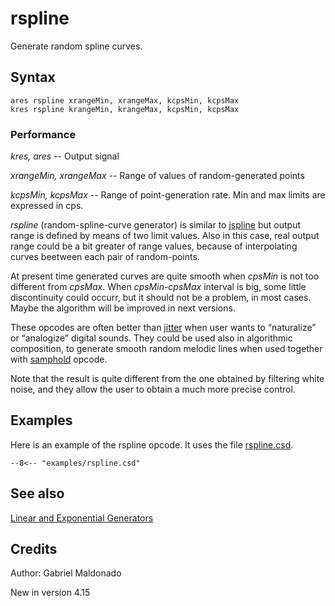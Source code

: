 <!--
id:rspline
category:Signal Generators:Random (Noise) Generators
-->
# rspline
Generate random spline curves.

## Syntax
```csound-orc
ares rspline xrangeMin, xrangeMax, kcpsMin, kcpsMax
kres rspline krangeMin, krangeMax, kcpsMin, kcpsMax
```

### Performance
_kres, ares_ -- Output signal

_xrangeMin, xrangeMax_ -- Range of values of random-generated points

_kcpsMin, kcpsMax_ -- Range of point-generation rate. Min and max limits are expressed in cps.

_rspline_ (random-spline-curve generator) is similar to [jspline](../../opcodes/jspline) but output range is defined by means of two limit values. Also in this case, real output range could be a bit greater of range values, because of interpolating curves beetween each pair of random-points.

At present time generated curves are quite smooth when _cpsMin_ is not too different from _cpsMax_. When _cpsMin-cpsMax_ interval is big, some little discontinuity could occurr, but it should not be a problem, in most cases. Maybe the algorithm will be improved in next versions.

These opcodes are often better than [jitter](../../opcodes/jitter) when user wants to “naturalize” or “analogize” digital sounds. They could be used also in algorithmic composition, to generate smooth random melodic lines when used together with [samphold](../../opcodes/samphold) opcode.

Note that the result is quite different from the one obtained by filtering white noise, and they allow the user to obtain a much more precise control.

## Examples
Here is an example of the rspline opcode. It uses the file [rspline.csd](../../examples/rspline.csd).
``` csound-orc title="Example of the rspline opcode." linenums="1"
--8<-- "examples/rspline.csd"
```

## See also
[Linear and Exponential Generators](../../siggen/lineexp)

## Credits
Author: Gabriel Maldonado

New in version 4.15
